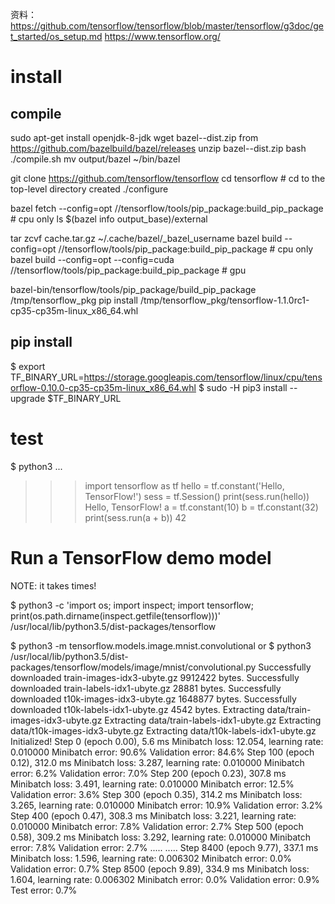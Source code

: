 资料：
https://github.com/tensorflow/tensorflow/blob/master/tensorflow/g3doc/get_started/os_setup.md
https://www.tensorflow.org/



# install

## compile

sudo apt-get install openjdk-8-jdk
wget bazel-<VERSION>-dist.zip from https://github.com/bazelbuild/bazel/releases
unzip bazel-<VERSION>-dist.zip
bash ./compile.sh
mv output/bazel ~/bin/bazel

git clone https://github.com/tensorflow/tensorflow
cd tensorflow  # cd to the top-level directory created
./configure

bazel fetch --config=opt //tensorflow/tools/pip_package:build_pip_package # cpu only
ls $(bazel info output_base)/external

tar zcvf cache.tar.gz ~/.cache/bazel/_bazel_username
bazel build --config=opt //tensorflow/tools/pip_package:build_pip_package # cpu only
bazel build --config=opt --config=cuda //tensorflow/tools/pip_package:build_pip_package  # gpu

bazel-bin/tensorflow/tools/pip_package/build_pip_package /tmp/tensorflow_pkg
pip install /tmp/tensorflow_pkg/tensorflow-1.1.0rc1-cp35-cp35m-linux_x86_64.whl

## pip install
$ export TF_BINARY_URL=https://storage.googleapis.com/tensorflow/linux/cpu/tensorflow-0.10.0-cp35-cp35m-linux_x86_64.whl
$ sudo -H pip3 install --upgrade $TF_BINARY_URL

# test

$ python3
...
>>> import tensorflow as tf
>>> hello = tf.constant('Hello, TensorFlow!')
>>> sess = tf.Session()
>>> print(sess.run(hello))
Hello, TensorFlow!
>>> a = tf.constant(10)
>>> b = tf.constant(32)
>>> print(sess.run(a + b))
42
>>>

# Run a TensorFlow demo model
NOTE: it takes times!

$ python3 -c 'import os; import inspect; import tensorflow; print(os.path.dirname(inspect.getfile(tensorflow)))'
/usr/local/lib/python3.5/dist-packages/tensorflow

$ python3 -m tensorflow.models.image.mnist.convolutional
or 
$ python3 /usr/local/lib/python3.5/dist-packages/tensorflow/models/image/mnist/convolutional.py
Successfully downloaded train-images-idx3-ubyte.gz 9912422 bytes.
Successfully downloaded train-labels-idx1-ubyte.gz 28881 bytes.
Successfully downloaded t10k-images-idx3-ubyte.gz 1648877 bytes.
Successfully downloaded t10k-labels-idx1-ubyte.gz 4542 bytes.
Extracting data/train-images-idx3-ubyte.gz
Extracting data/train-labels-idx1-ubyte.gz
Extracting data/t10k-images-idx3-ubyte.gz
Extracting data/t10k-labels-idx1-ubyte.gz
Initialized!
Step 0 (epoch 0.00), 5.6 ms
Minibatch loss: 12.054, learning rate: 0.010000
Minibatch error: 90.6%
Validation error: 84.6%
Step 100 (epoch 0.12), 312.0 ms
Minibatch loss: 3.287, learning rate: 0.010000
Minibatch error: 6.2%
Validation error: 7.0%
Step 200 (epoch 0.23), 307.8 ms
Minibatch loss: 3.491, learning rate: 0.010000
Minibatch error: 12.5%
Validation error: 3.6%
Step 300 (epoch 0.35), 314.2 ms
Minibatch loss: 3.265, learning rate: 0.010000
Minibatch error: 10.9%
Validation error: 3.2%
Step 400 (epoch 0.47), 308.3 ms
Minibatch loss: 3.221, learning rate: 0.010000
Minibatch error: 7.8%
Validation error: 2.7%
Step 500 (epoch 0.58), 309.2 ms
Minibatch loss: 3.292, learning rate: 0.010000
Minibatch error: 7.8%
Validation error: 2.7%
.....
.....
Step 8400 (epoch 9.77), 337.1 ms
Minibatch loss: 1.596, learning rate: 0.006302
Minibatch error: 0.0%
Validation error: 0.7%
Step 8500 (epoch 9.89), 334.9 ms
Minibatch loss: 1.604, learning rate: 0.006302
Minibatch error: 0.0%
Validation error: 0.9%
Test error: 0.7%










